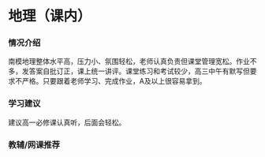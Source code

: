 # 地理（课内）
### 情况介绍
南模地理整体水平高，压力小、氛围轻松，老师认真负责但课堂管理宽松。作业不多，发答案自批订正，课上统一讲评。课堂练习和考试较少，高三中午有默写但要求不严格。只要跟着老师学习、完成作业，A及以上很容易拿到。

### 学习建议
建议高一必修课认真听，后面会轻松。

### 教辅/网课推荐
